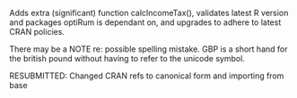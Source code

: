 Adds extra (significant) function calcIncomeTax(), validates latest R version and packages optiRum is dependant on, and upgrades to adhere to latest CRAN policies.

There may be a NOTE re: possible spelling mistake. GBP is a short hand for the british pound without having to refer to the unicode symbol.

RESUBMITTED: Changed CRAN refs to canonical form and importing from base